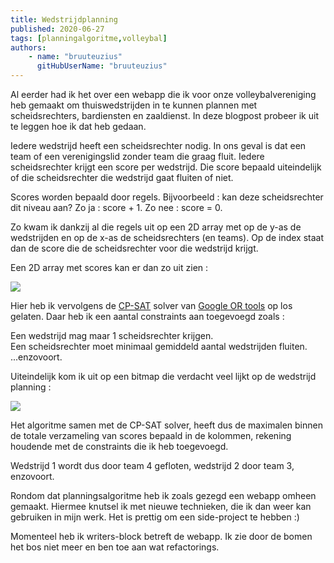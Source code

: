 ```yaml
---
title: Wedstrijdplanning
published: 2020-06-27
tags: [planningalgoritme,volleybal]
authors: 
    - name: "bruuteuzius"
      gitHubUserName: "bruuteuzius"
---
```


Al eerder had ik het over een webapp die ik voor onze volleybalvereniging heb gemaakt om thuiswedstrijden in te kunnen plannen met scheidsrechters, bardiensten en zaaldienst. In deze blogpost probeer ik uit te leggen hoe ik dat heb gedaan.

Iedere wedstrijd heeft een scheidsrechter nodig. In ons geval is dat een team of een verenigingslid zonder team die graag fluit. Iedere scheidsrechter krijgt een score per wedstrijd. Die score bepaald uiteindelijk of die scheidsrechter die wedstrijd gaat fluiten of niet.

Scores worden bepaald door regels. Bijvoorbeeld : kan deze scheidsrechter dit niveau aan? Zo ja : score + 1. Zo nee : score = 0.

Zo kwam ik dankzij al die regels uit op een 2D array met op de y-as de wedstrijden en op de x-as de scheidsrechters (en teams). Op de index staat dan de score die de scheidsrechter voor die wedstrijd krijgt.

Een 2D array met scores kan er dan zo uit zien :

![](media/scorearray.jpg)

Hier heb ik vervolgens de [CP-SAT](https://developers.google.com/optimization/cp/cp_solver) solver van [Google OR tools](https://developers.google.com/optimization) op los gelaten. Daar heb ik een aantal constraints aan toegevoegd zoals :  
  
Een wedstrijd mag maar 1 scheidsrechter krijgen.  
Een scheidsrechter moet minimaal gemiddeld aantal wedstrijden fluiten.  
...enzovoort.

Uiteindelijk kom ik uit op een bitmap die verdacht veel lijkt op de wedstrijd planning :

![](media/bitmap.jpg)

Het algoritme samen met de CP-SAT solver, heeft dus de maximalen binnen de totale verzameling van scores bepaald in de kolommen, rekening houdende met de constraints die ik heb toegevoegd.

Wedstrijd 1 wordt dus door team 4 gefloten, wedstrijd 2 door team 3, enzovoort.

Rondom dat planningsalgoritme heb ik zoals gezegd een webapp omheen gemaakt. Hiermee knutsel ik met nieuwe technieken, die ik dan weer kan gebruiken in mijn werk. Het is prettig om een side-project te hebben :)

Momenteel heb ik writers-block betreft de webapp. Ik zie door de bomen het bos niet meer en ben toe aan wat refactorings.
